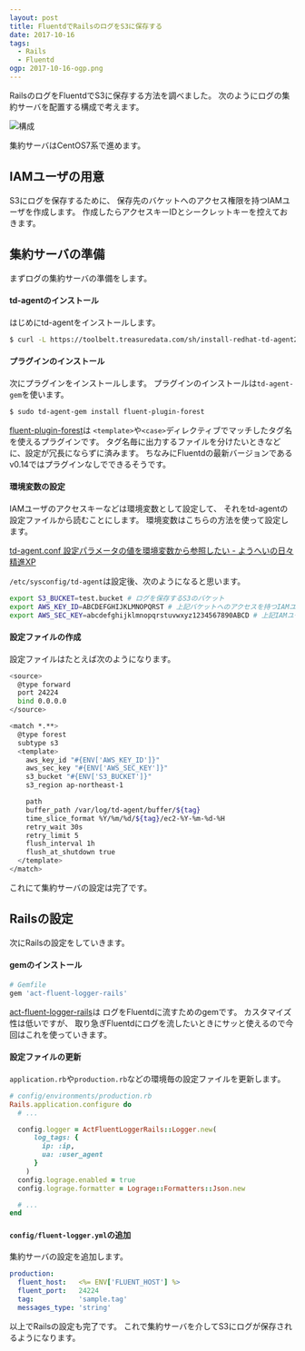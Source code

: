 ```yaml
---
layout: post
title: FluentdでRailsのログをS3に保存する
date: 2017-10-16
tags:
  - Rails
  - Fluentd
ogp: 2017-10-16-ogp.png
---
```


RailsのログをFluentdでS3に保存する方法を調べました。
次のようにログの集約サーバを配置する構成で考えます。

![構成](/images/2017-10-16-structure.png)

集約サーバはCentOS7系で進めます。

## **IAMユーザの用意**

S3にログを保存するために、
保存先のバケットへのアクセス権限を持つIAMユーザを作成します。
作成したらアクセスキーIDとシークレットキーを控えておきます。

## **集約サーバの準備**

まずログの集約サーバの準備をします。

#### td-agentのインストール

はじめにtd-agentをインストールします。

```sh
$ curl -L https://toolbelt.treasuredata.com/sh/install-redhat-td-agent2.sh | sh
```

#### プラグインのインストール

次にプラグインをインストールします。
プラグインのインストールは`td-agent-gem`を使います。

```sh
$ sudo td-agent-gem install fluent-plugin-forest
```

[fluent-plugin-forest](https://github.com/tagomoris/fluent-plugin-forest)は
`<template>`や`<case>`ディレクティブでマッチしたタグ名を使えるプラグインです。
タグ名毎に出力するファイルを分けたいときなどに、設定が冗長にならずに済みます。
ちなみにFluentdの最新バージョンであるv0.14ではプラグインなしでできるそうです。

#### 環境変数の設定

IAMユーザのアクセスキーなどは環境変数として設定して、
それをtd-agentの設定ファイルから読むことにします。
環境変数はこちらの方法を使って設定します。

[td-agent.conf 設定パラメータの値を環境変数から参照したい - ようへいの日々精進XP](http://inokara.hateblo.jp/entry/2016/09/17/091659)

`/etc/sysconfig/td-agent`は設定後、次のようになると思います。

```sh
export S3_BUCKET=test.bucket # ログを保存するS3のバケット
export AWS_KEY_ID=ABCDEFGHIJKLMNOPQRST # 上記バケットへのアクセスを持つIAMユーザのキー
export AWS_SEC_KEY=abcdefghijklmnopqrstuvwxyz1234567890ABCD # 上記IAMユーザのシークレットトークン
```

#### 設定ファイルの作成

設定ファイルはたとえば次のようになります。

```sh
<source>
  @type forward
  port 24224
  bind 0.0.0.0
</source>

<match *.**>
  @type forest
  subtype s3
  <template>
    aws_key_id "#{ENV['AWS_KEY_ID']}"
    aws_sec_key "#{ENV['AWS_SEC_KEY']}"
    s3_bucket "#{ENV['S3_BUCKET']}"
    s3_region ap-northeast-1

    path
    buffer_path /var/log/td-agent/buffer/${tag}
    time_slice_format %Y/%m/%d/${tag}/ec2-%Y-%m-%d-%H
    retry_wait 30s
    retry_limit 5
    flush_interval 1h
    flush_at_shutdown true
  </template>
</match>
```

これにて集約サーバの設定は完了です。

## **Railsの設定**

次にRailsの設定をしていきます。

#### gemのインストール

```ruby
# Gemfile
gem 'act-fluent-logger-rails'
```

[act-fluent-logger-rails](https://github.com/actindi/act-fluent-logger-rails)は
ログをFluentdに流すためのgemです。
カスタマイズ性は低いですが、
取り急ぎFluentdにログを流したいときにサッと使えるので今回はこれを使っていきます。

#### 設定ファイルの更新

`application.rb`や`production.rb`などの環境毎の設定ファイルを更新します。

```ruby
# config/environments/production.rb
Rails.application.configure do
  # ...

  config.logger = ActFluentLoggerRails::Logger.new(
      log_tags: {
        ip: :ip,
        ua: :user_agent
      }
    )
  config.lograge.enabled = true
  config.lograge.formatter = Lograge::Formatters::Json.new

  # ...
end
```

#### `config/fluent-logger.yml`の追加

集約サーバの設定を追加します。

```yml
production:
  fluent_host:   <%= ENV['FLUENT_HOST'] %>
  fluent_port:   24224
  tag:           'sample.tag'
  messages_type: 'string'
```

以上でRailsの設定も完了です。
これで集約サーバを介してS3にログが保存されるようになります。
